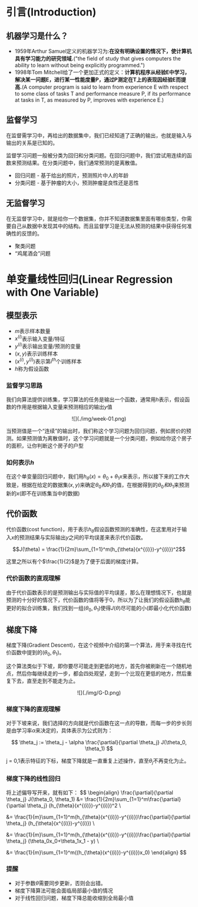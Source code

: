 # 引言(Introduction)

## 机器学习是什么？

+ 1959年Arthur Samuel定义的机器学习为:**在没有明确设置的情况下，使计算机具有学习能力的研究领域.**("the field of study that gives computers the ability to learn without being explicitly programmed.")
+ 1998年Tom Mitchell给了一个更加正式的定义：**计算机程序从经验E中学习，解决某一问题E，进行某一性能度量P，通过P测定在T上的表现因经验E而提高.**(A computer program is said to learn from experience E with respect to some class of tasks T and performance measure P, if its performance at tasks in T, as measured by P, improves with experience E.)

## 监督学习

在监督需学习中，再给出的数据集中，我们已经知道了正确的输出，也就是输入与输出的关系是已知的。

监督学习问题一般被分类为回归和分类问题。在回归问题中，我们尝试用连续的函数来预测结果。在分类问题中，我们通常预测的是离散值。

+ 回归问题 - 基于给出的照片，预测照片中人的年龄
+ 分类问题 - 基于肿瘤的大小，预测肿瘤是良性还是恶性

## 无监督学习

在无监督学习中，就是给你一个数据集，你并不知道数据集里面有哪些类型，你需要自己从数据中发现其中的结构。而且监督学习是无法从预测的结果中获得任何准确性的反馈的。

+ 聚类问题
+ “鸡尾酒会”问题

# 单变量线性回归(Linear Regression with One Variable)

## 模型表示

+ $m$表示样本数量
+ $x^{(i)}$表示输入变量/特征
+ $y^{(i)}$表示输出变量/预测的变量
+ $(x,y)$表示训练样本
+ $(x^{(i)},y^{(i)})$表示第$i^{th}$个训练样本
+ $h$称为假设函数

### 监督学习思路

我们向算法提供训练集，学习算法的任务是输出一个函数，通常用$h$表示，假设函数的作用是根据输入变量来预测相应的输出$y$值

<div align=center>
![](./img/week-01.png)
</div>

当预测值是一个“连续”的输出时，我们称这个学习问题为回归问题，例如房价的预测。如果预测值为离散值时，这个学习问题就是一个分类问题，例如给你这个房子的面积，让你判断这个房子的户型

### 如何表示$h$

在这个单变量回归问题中，我们用$h_\theta(x) = \theta_0 + \theta_1 x$来表示，所以接下来的工作大致是，根据在给定的数据集$(x,y)$来确定$\theta_0和\theta_1$的值，在根据得到的$\theta_0和\theta_1$来预测新的$x$(即不在训练集当中的数据)

## 代价函数

代价函数(cost function)，用于表示$h_\theta$假设函数预测的准确性，在这里用对于输入$x$的预测结果与实际输出$y$之间的平均误差来表示代价函数。

$$J(\theta) = \frac{1}{2m}\sum_{1=1}^m(h_{\theta}(x^{(i)})-y^{(i)})^2$$

这里之所以有个$\frac{1}{2}$是为了便于后面的梯度计算。

### 代价函数的直观理解

由于代价函数表示的是预测输出与实际值的平均误差，那么在理想情况下，也就是预测的十分好的情况下，代价函数的值将等于$0$，所以为了让我们的假设函数$h_\theta$能更好的拟合训练集，我们找到一组$(\theta_0,\theta_1)$使得$J(\theta)$尽可能的小(即最小化代价函数)

## 梯度下降

梯度下降(Gradient Descent)，在这个视频中介绍的第一个算法，用于来寻找在代价函数中提到的$(\theta_0,\theta_1)$。

这个算法类似于下坡，即你要尽可能走到更低的地方，首先你被刷新在一个随机地点，然后你每继续走的一步，都会四处观望，走到一个比现在更低的地方，然后重复下去，直至走到不能走为止。

<div align=center>
![](./img/G-D.png)
</div>

### 梯度下降的直观理解

对于下坡来说，我们选择的方向就是代价函数在这一点的导数，而每一步的步长则是由学习率$\alpha$来决定的，具体表示为公式则为：

$$ \theta_j := \theta_j - \alpha \frac{\partial}{\partial \theta_j} J(\theta_0, \theta_1) $$

j = 0,1表示特征的下标，梯度下降就是一直重复上述操作，直至$\theta_j$不再变化为止。

### 梯度下降的线性回归

将上述偏导写开来，就有如下：
$$
\begin{align}
\frac{\partial}{\partial \theta_j} J(\theta_0, \theta_1) &= \frac{1}{2m}\sum_{1=1}^m\frac{\partial}{\partial \theta_j}  (h_{\theta}(x^{(i)})-y^{(i)})^2 \\

&= \frac{1}{m}\sum_{1=1}^m(h_{\theta}(x^{(i)})-y^{(i)})\frac{\partial}{\partial \theta_j}  (h_{\theta}(x^{(i)})-y^{(i)}) \\

&= \frac{1}{m}\sum_{1=1}^m(h_{\theta}(x^{(i)})-y^{(i)})\frac{\partial}{\partial \theta_j}  (\theta_0x_0+\theta_1x_1 - y) \\

&= \frac{1}{m}\sum_{1=1}^m((h_{\theta}(x^{(i)})-y^{(i)})x_0)
\end{align}
$$

### 提醒

+ 对于参数$\theta$需要同步更新，否则会出错。
+ 梯度下降算法可能会面临局部最小值的情况
+ 对于线性回归问题，梯度下降总能收缩到全局最小值
